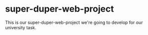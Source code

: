 # super-duper-web-project
This is our super-duper-web-project we're going to develop for our university task.
